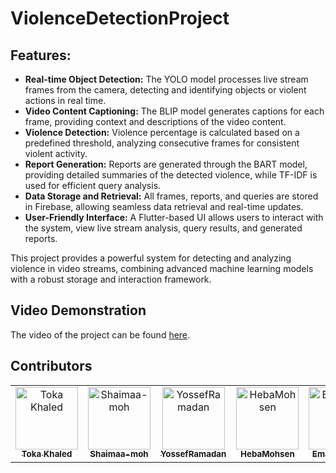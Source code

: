 # ViolenceDetectionProject

## Features:
- **Real-time Object Detection:** The YOLO model processes live stream frames from the camera, detecting and identifying objects or violent actions in real time.
- **Video Content Captioning:** The BLIP model generates captions for each frame, providing context and descriptions of the video content.
- **Violence Detection:** Violence percentage is calculated based on a predefined threshold, analyzing consecutive frames for consistent violent activity.
- **Report Generation:** Reports are generated through the BART model, providing detailed summaries of the detected violence, while TF-IDF is used for efficient query analysis.
- **Data Storage and Retrieval:** All frames, reports, and queries are stored in Firebase, allowing seamless data retrieval and real-time updates.
- **User-Friendly Interface:** A Flutter-based UI allows users to interact with the system, view live stream analysis, query results, and generated reports.

This project provides a powerful system for detecting and analyzing violence in video streams, combining advanced machine learning models with a robust storage and interaction framework.

## Video Demonstration
The video of the project can be found [here](https://drive.google.com/file/d/1SSAZ-oZBoTOWnsnwi2Oryh6x2nnQ6wha/view).

## Contributors
<table align="center">
  <tr>
    <td align="center">
    <a href="https://github.com/tokakhaled" target="_black">
    <img src="https://avatars.githubusercontent.com/u/40439659?v=4" width="100px;" alt="Toka Khaled"/>
    <br />
    <sub><b>Toka Khaled</b></sub></a>
    </td>
    <td align="center">
    <a href="https://github.com/Shaimaa-moh" target="_black">
    <img src="https://avatars.githubusercontent.com/u/40439659?v=4" width="100px;" alt="Shaimaa-moh "/>
    <br />
    <sub><b> Shaimaa-moh </b></sub></a>
    </td>
    <td align="center">
    <a href="https://github.com/YossefRamadan" target="_black">
    <img src="https://avatars.githubusercontent.com/u/40439659?v=4" width="100px;" alt="YossefRamadan"/>
    <br />
    <sub><b> YossefRamadan </b></sub></a>
    </td>
    <td align="center">
    <a href="https://github.com/Heba2424" target="_black">
    <img src="https://avatars.githubusercontent.com/u/40439659?v=4" width="100px;" alt="HebaMohsen"/>
    <br />
    <sub><b>HebaMohsen</b></sub></a>
    </td>
    <td align="center">
    <a href="https://github.com/EmanArafa66" target="_black">
    <img src="https://avatars.githubusercontent.com/u/40439659?v=4" width="100px;" alt="EmanArafa66"/>
    <br />
    <sub><b>EmanArafa66</b></sub></a>
    </td>
  </tr>
 </table>

